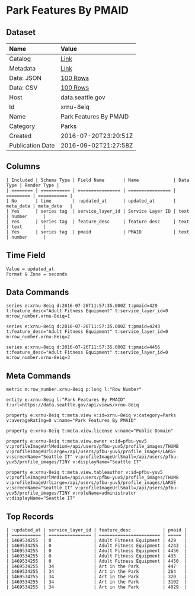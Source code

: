 # Park Features By PMAID

## Dataset

| Name | Value |
| :--- | :---- |
| Catalog | [Link](https://catalog.data.gov/dataset/park-features-by-pmaid) |
| Metadata | [Link](https://data.seattle.gov/api/views/xrnu-8eiq) |
| Data: JSON | [100 Rows](https://data.seattle.gov/api/views/xrnu-8eiq/rows.json?max_rows=100) |
| Data: CSV | [100 Rows](https://data.seattle.gov/api/views/xrnu-8eiq/rows.csv?max_rows=100) |
| Host | data.seattle.gov |
| Id | xrnu-8eiq |
| Name | Park Features By PMAID |
| Category | Parks |
| Created | 2016-07-20T23:20:51Z |
| Publication Date | 2016-09-02T21:27:58Z |

## Columns

```ls
| Included | Schema Type | Field Name       | Name             | Data Type | Render Type |
| ======== | =========== | ================ | ================ | ========= | =========== |
| No       | time        | :updated_at      | updated_at       | meta_data | meta_data   |
| Yes      | series tag  | service_layer_id | Service Layer ID | text      | number      |
| Yes      | series tag  | feature_desc     | feature desc     | text      | text        |
| Yes      | series tag  | pmaid            | PMAID            | text      | number      |
```

## Time Field

```ls
Value = updated_at
Format & Zone = seconds
```

## Data Commands

```ls
series e:xrnu-8eiq d:2016-07-26T11:57:35.000Z t:pmaid=429 t:feature_desc="Adult Fitness Equipment" t:service_layer_id=0 m:row_number.xrnu-8eiq=1

series e:xrnu-8eiq d:2016-07-26T11:57:35.000Z t:pmaid=4243 t:feature_desc="Adult Fitness Equipment" t:service_layer_id=0 m:row_number.xrnu-8eiq=2

series e:xrnu-8eiq d:2016-07-26T11:57:35.000Z t:pmaid=4456 t:feature_desc="Adult Fitness Equipment" t:service_layer_id=0 m:row_number.xrnu-8eiq=3
```

## Meta Commands

```ls
metric m:row_number.xrnu-8eiq p:long l:"Row Number"

entity e:xrnu-8eiq l:"Park Features By PMAID" t:url=https://data.seattle.gov/api/views/xrnu-8eiq

property e:xrnu-8eiq t:meta.view v:id=xrnu-8eiq v:category=Parks v:averageRating=0 v:name="Park Features By PMAID"

property e:xrnu-8eiq t:meta.view.license v:name="Public Domain"

property e:xrnu-8eiq t:meta.view.owner v:id=pfbu-yuv5 v:profileImageUrlMedium=/api/users/pfbu-yuv5/profile_images/THUMB v:profileImageUrlLarge=/api/users/pfbu-yuv5/profile_images/LARGE v:screenName="Seattle IT" v:profileImageUrlSmall=/api/users/pfbu-yuv5/profile_images/TINY v:displayName="Seattle IT"

property e:xrnu-8eiq t:meta.view.tableauthor v:id=pfbu-yuv5 v:profileImageUrlMedium=/api/users/pfbu-yuv5/profile_images/THUMB v:profileImageUrlLarge=/api/users/pfbu-yuv5/profile_images/LARGE v:screenName="Seattle IT" v:profileImageUrlSmall=/api/users/pfbu-yuv5/profile_images/TINY v:roleName=administrator v:displayName="Seattle IT"
```

## Top Records

```ls
| :updated_at | service_layer_id | feature_desc            | pmaid | 
| =========== | ================ | ======================= | ===== | 
| 1469534255  | 0                | Adult Fitness Equipment | 429   | 
| 1469534255  | 0                | Adult Fitness Equipment | 4243  | 
| 1469534255  | 0                | Adult Fitness Equipment | 4456  | 
| 1469534255  | 0                | Adult Fitness Equipment | 435   | 
| 1469534255  | 0                | Adult Fitness Equipment | 4450  | 
| 1469534255  | 34               | Art in the Park         | 447   | 
| 1469534255  | 34               | Art in the Park         | 264   | 
| 1469534255  | 34               | Art in the Park         | 320   | 
| 1469534255  | 34               | Art in the Park         | 3102  | 
| 1469534255  | 34               | Art in the Park         | 4029  | 
```